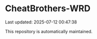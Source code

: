 # CheatBrothers-WRD

Last updated: 2025-07-12 00:47:38

This repository is automatically maintained.
